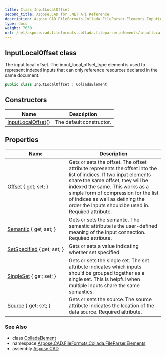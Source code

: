 ```yaml
---
title: Class InputLocalOffset
second_title: Aspose.CAD for .NET API Reference
description: Aspose.CAD.FileFormats.Collada.FileParser.Elements.InputLocalOffset class. The input local offset. The input_local_offset_type element is used to represent indexed inputs that can only reference resources declared in the same document
type: docs
weight: 7630
url: /net/aspose.cad.fileformats.collada.fileparser.elements/inputlocaloffset/
---
```

## InputLocalOffset class

The input local offset. The input_local_offset_type element is used to represent indexed inputs that can only reference resources declared in the same document.

```csharp
public class InputLocalOffset : ColladaElement
```

## Constructors

| Name | Description |
| --- | --- |
| [InputLocalOffset](inputlocaloffset/)() | The default constructor. |

## Properties

| Name | Description |
| --- | --- |
| [Offset](../../aspose.cad.fileformats.collada.fileparser.elements/inputlocaloffset/offset/) { get; set; } | Gets or sets the offset. The offset attribute represents the offset into the list of indices. If two input elements share the same offset, they will be indexed the same. This works as a simple form of compression for the list of indices as well as defining the order the inputs should be used in. Required attribute. |
| [Semantic](../../aspose.cad.fileformats.collada.fileparser.elements/inputlocaloffset/semantic/) { get; set; } | Gets or sets the semantic. The semantic attribute is the user-defined meaning of the input connection. Required attribute. |
| [SetSpecified](../../aspose.cad.fileformats.collada.fileparser.elements/inputlocaloffset/setspecified/) { get; set; } | Gets or sets a value indicating whether set specified. |
| [SingleSet](../../aspose.cad.fileformats.collada.fileparser.elements/inputlocaloffset/singleset/) { get; set; } | Gets or sets the single set. The set attribute indicates which inputs should be grouped together as a single set. This is helpful when multiple inputs share the same semantics. |
| [Source](../../aspose.cad.fileformats.collada.fileparser.elements/inputlocaloffset/source/) { get; set; } | Gets or sets the source. The source attribute indicates the location of the data source. Required attribute. |

### See Also

* class [ColladaElement](../colladaelement/)
* namespace [Aspose.CAD.FileFormats.Collada.FileParser.Elements](../../aspose.cad.fileformats.collada.fileparser.elements/)
* assembly [Aspose.CAD](../../)



